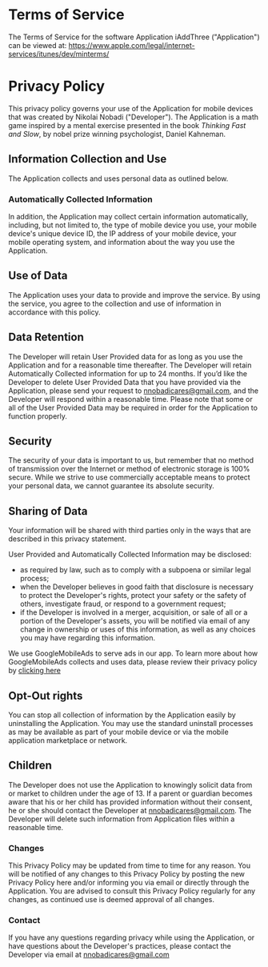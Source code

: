 # Terms of Service

The Terms of Service for the software Application iAddThree ("Application") can be viewed at: https://www.apple.com/legal/internet-services/itunes/dev/minterms/

# Privacy Policy

This privacy policy governs your use of the Application for mobile devices that was created by Nikolai Nobadi ("Developer"). The Application is a math game inspired by a mental exercise presented in the book *Thinking Fast and Slow*, by nobel prize winning psychologist, Daniel Kahneman.

## Information Collection and Use

The Application collects and uses personal data as outlined below.

### Automatically Collected Information

In addition, the Application may collect certain information automatically, including, but not limited to, the type of mobile device you use, your mobile device's unique device ID, the IP address of your mobile device, your mobile operating system, and information about the way you use the Application.

## Use of Data

The Application uses your data to provide and improve the service. By using the service, you agree to the collection and use of information in accordance with this policy.

## Data Retention

The Developer will retain User Provided data for as long as you use the Application and for a reasonable time thereafter. The Developer will retain Automatically Collected information for up to 24 months. If you’d like the Developer to delete User Provided Data that you have provided via the Application, please send your request to nnobadicares@gmail.com, and the Developer will respond within a reasonable time. Please note that some or all of the User Provided Data may be required in order for the Application to function properly.

## Security

The security of your data is important to us, but remember that no method of transmission over the Internet or method of electronic storage is 100% secure. While we strive to use commercially acceptable means to protect your personal data, we cannot guarantee its absolute security.

## Sharing of Data

Your information will be shared with third parties only in the ways that are described in this privacy statement.

User Provided and Automatically Collected Information may be disclosed:

- as required by law, such as to comply with a subpoena or similar legal process;
- when the Developer believes in good faith that disclosure is necessary to protect the Developer's rights, protect your safety or the safety of others, investigate fraud, or respond to a government request;
- if the Developer is involved in a merger, acquisition, or sale of all or a portion of the Developer's assets, you will be notified via email of any change in ownership or uses of this information, as well as any choices you may have regarding this information. 

We use GoogleMobileAds to serve ads in our app. To learn more about how GoogleMobileAds collects and uses data, please review their privacy policy by [clicking here](https://policies.google.com/privacy)

## Opt-Out rights

You can stop all collection of information by the Application easily by uninstalling the Application. You may use the standard uninstall processes as may be available as part of your mobile device or via the mobile application marketplace or network.

## Children

The Developer does not use the Application to knowingly solicit data from or market to children under the age of 13. If a parent or guardian becomes aware that his or her child has provided information without their consent, he or she should contact the Developer at nnobadicares@gmail.com. The Developer will delete such information from Application files within a reasonable time.

### Changes

This Privacy Policy may be updated from time to time for any reason. You will be notified of any changes to this Privacy Policy by posting the new Privacy Policy here and/or informing you via email or directly through the Application. You are advised to consult this Privacy Policy regularly for any changes, as continued use is deemed approval of all changes.

### Contact

If you have any questions regarding privacy while using the Application, or have questions about the Developer's practices, please contact the Developer via email at nnobadicares@gmail.com
